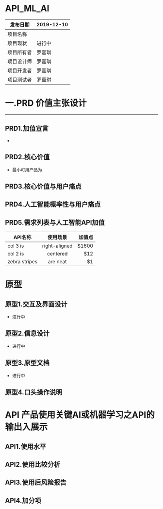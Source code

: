 # API_ML_AI

| 发布日期   | 2019-12-10     |
| ---------- | -------------- |
| 项目名称   |  |
| 项目现状   | 进行中         |
| 项目所有者 | 罗嘉琪         |
| 项目设计师 | 罗嘉琪         |
| 项目开发者 | 罗嘉琪         |
| 项目测试者 | 罗嘉琪         |

# 一.PRD 价值主张设计
---
## PRD1.加值宣言
- 
## PRD2.核心价值
- 最小可用产品为

## PRD3.核心价值与用户痛点

## PRD4.人工智能概率性与用户痛点

## PRD5.需求列表与人工智能API加值
| API名称        | 使用场景           | 加值点  |
| ------------- |:-------------:| -----:|
| col 3 is      | right-aligned | $1600 |
| col 2 is      | centered      |   $12 |
| zebra stripes | are neat      |    $1 |
# 原型

## 原型1.交互及界面设计
- 进行中
## 原型2.信息设计
- 进行中
## 原型3.原型文档
- 进行中
## 原型4.口头操作说明

# API 产品使用关键AI或机器学习之API的输出入展示

## API1.使用水平

## API2.使用比较分析

## API3.使用后风险报告

## API4.加分项
